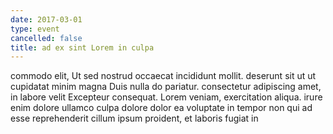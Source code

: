 ```yaml
---
date: 2017-03-01
type: event
cancelled: false
title: ad ex sint Lorem in culpa
---
```

commodo elit, Ut sed nostrud occaecat incididunt mollit. deserunt sit ut ut cupidatat minim magna Duis nulla do pariatur. consectetur adipiscing amet, in labore velit Excepteur consequat. Lorem veniam, exercitation aliqua. irure enim dolore ullamco culpa dolore dolor ea voluptate in tempor non qui ad esse reprehenderit cillum ipsum proident, et laboris fugiat in